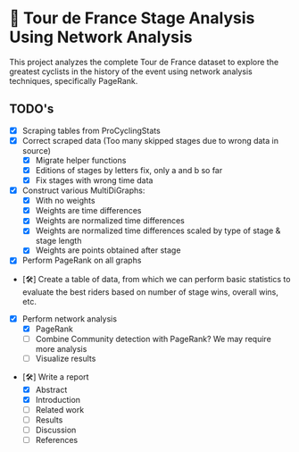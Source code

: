 # 🚴 Tour de France Stage Analysis Using Network Analysis

This project analyzes the complete Tour de France dataset to explore the greatest cyclists in the history of the event using network analysis techniques, specifically PageRank.

## TODO's
- [x] Scraping tables from ProCyclingStats
- [x] Correct scraped data (Too many skipped stages due to wrong data in source)
    - [x] Migrate helper functions
    - [x] Editions of stages by letters fix, only a and b so far
    - [x] Fix stages with wrong time data
- [x] Construct various MultiDiGraphs:
    - [x] With no weights
    - [x] Weights are time differences
    - [x] Weights are normalized time differences
    - [x] Weights are normalized time differences scaled by type of stage & stage length
    - [x] Weights are points obtained after stage
- [x] Perform PageRank on all graphs
- [🛠️] Create a table of data, from which we can perform basic statistics to evaluate the best riders based on number of stage wins, overall wins, etc.
- [x] Perform network analysis 
    - [x] PageRank
    - [ ] Combine Community detection with PageRank? We may require more analysis
    - [ ] Visualize results
- [🛠️] Write a report
    - [x] Abstract
    - [x] Introduction
    - [ ] Related work
    - [ ] Results
    - [ ] Discussion
    - [ ] References
